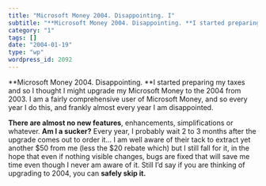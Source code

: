 ```yaml
---
title: "Microsoft Money 2004. Disappointing. I"
subtitle: "**Microsoft Money 2004. Disappointing. **I started preparing my taxes and so I thought I might upgra..."
category: "1"
tags: []
date: "2004-01-19"
type: "wp"
wordpress_id: 2092
---
```

**Microsoft Money 2004. Disappointing. **I started preparing my taxes and so I thought I might upgrade my Microsoft Money to the 2004 from 2003. I am a fairly comprehensive user of Microsoft Money, and so every year I do this, and frankly almost every year I am disappointed. 

**There are almost no new features**, enhancements, simplifications or whatever. **Am I a sucker?** Every year, I probably wait 2 to 3 months after the upgrade comes out to order it… I am well aware of their tack to extract yet another $50 from me (less the $20 rebate which) but I still fall for it, in the hope that even if nothing visible changes, bugs are fixed that will save me time even though I never am aware of it. Still I’d say if you are thinking of upgrading to 2004, you can **safely skip it.**